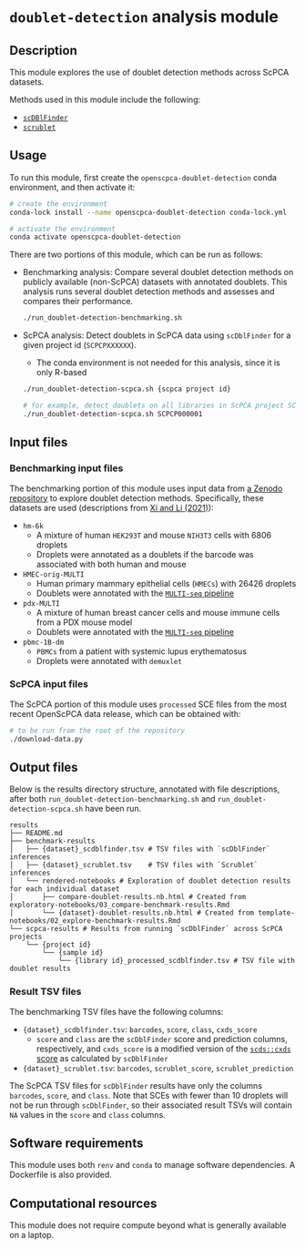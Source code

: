 # `doublet-detection` analysis module

## Description

This module explores the use of doublet detection methods across ScPCA datasets.

Methods used in this module include the following:

- [`scDBlFinder`](https://bioconductor.org/packages/release/bioc/html/scDblFinder.html)
- [`scrublet`](https://github.com/swolock/scrublet)


## Usage

To run this module, first create the `openscpca-doublet-detection` conda environment, and then activate it:

```sh
# create the environment
conda-lock install --name openscpca-doublet-detection conda-lock.yml

# activate the environment
conda activate openscpca-doublet-detection
```

There are two portions of this module, which can be run as follows:

- Benchmarking analysis: Compare several doublet detection methods on publicly available (non-ScPCA) datasets with annotated doublets.
This analysis runs several doublet detection methods and assesses and compares their performance.
  ```sh
  ./run_doublet-detection-benchmarking.sh
  ```

- ScPCA analysis: Detect doublets in ScPCA data using `scDblFinder` for a given project id (`SCPCPXXXXXX`).
  - The conda environment is not needed for this analysis, since it is only R-based
  ```sh
  ./run_doublet-detection-scpca.sh {scpca project id}

  # for example, detect doublets on all libraries in ScPCA project SCPCP000001:
  ./run_doublet-detection-scpca.sh SCPCP000001
  ```



## Input files

### Benchmarking input files

The benchmarking portion of this module uses input data from [a Zenodo repository](https://doi.org/10.5281/zenodo.4562782) to explore doublet detection methods.
Specifically, these datasets are used (descriptions from [Xi and Li (2021)](https://doi.org/10.1016/j.cels.2020.11.008)):
- `hm-6k`
  - A mixture of human `HEK293T` and mouse `NIH3T3` cells with 6806 droplets
  - Droplets were annotated as a doublets if the barcode was associated with both human and mouse
- `HMEC-orig-MULTI`
  - Human primary mammary epithelial cells (`HMECs`) with 26426 droplets
  - Doublets were annotated with the [`MULTI-seq` pipeline](https://github.com/chris-mcginnis-ucsf/MULTI-seq)
- `pdx-MULTI`
  - A mixture of human breast cancer cells and mouse immune cells from a PDX mouse model
  - Doublets were annotated with the [`MULTI-seq` pipeline](https://github.com/chris-mcginnis-ucsf/MULTI-seq)
- `pbmc-1B-dm`
  - `PBMCs` from a patient with systemic lupus erythematosus
  - Droplets were annotated with `demuxlet`

### ScPCA input files

The ScPCA portion of this module uses `processed` SCE files from the most recent OpenScPCA data release, which can be obtained with:

```sh
# to be run from the root of the repository
./download-data.py
```


## Output files

Below is the results directory structure, annotated with file descriptions, after both `run_doublet-detection-benchmarking.sh` and `run_doublet-detection-scpca.sh` have been run.

```
results
├── README.md
├── benchmark-results
│   ├── {dataset}_scdblfinder.tsv # TSV files with `scDblFinder` inferences
│   ├── {dataset}_scrublet.tsv    # TSV files with `Scrublet` inferences
│   └── rendered-notebooks # Exploration of doublet detection results for each individual dataset
│       ├── compare-doublet-results.nb.html # Created from exploratory-notebooks/03_compare-benchmark-results.Rmd
│       └── {dataset}-doublet-results.nb.html # Created from template-notebooks/02_explore-benchmark-results.Rmd
└── scpca-results # Results from running `scDblFinder` across ScPCA projects
    └── {project id}
        └── {sample id}
            └── {library id}_processed_scdblfinder.tsv # TSV file with doublet results
```

### Result TSV files

The benchmarking TSV files have the following columns:

- `{dataset}_scdblfinder.tsv`: `barcodes`, `score`, `class`, `cxds_score`
    - `score` and `class` are the `scDblFinder` score and prediction columns, respectively, and `cxds_score` is a modified version of the [`scds::cxds` score](https://bioconductor.org/packages/devel/bioc/vignettes/scds/inst/doc/scds.html) as calculated by `scDblFinder`
- `{dataset}_scrublet.tsv`: `barcodes`, `scrublet_score`, `scrublet_prediction`

The ScPCA TSV files for `scDblFinder` results have only the columns `barcodes`, `score`, and `class`.
Note that SCEs with fewer than 10 droplets will not be run through `scDblFinder`, so their associated result TSVs will contain `NA` values in the `score` and `class` columns.


## Software requirements

This module uses both `renv` and `conda` to manage software dependencies.
A Dockerfile is also provided.

## Computational resources

This module does not require compute beyond what is generally available on a laptop.
